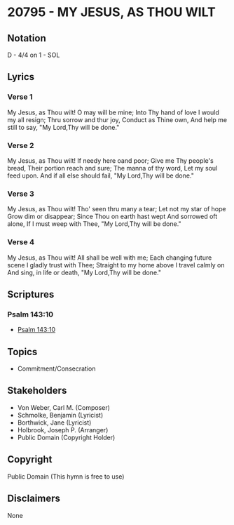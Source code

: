 # 20795 - MY JESUS, AS THOU WILT

## Notation

D - 4/4 on 1 - SOL

## Lyrics

### Verse 1

My Jesus, as Thou wilt! O may will be mine; Into Thy hand of love I would my all resign; Thru sorrow and thur joy, Conduct as Thine own, And help me still to say, "My Lord,Thy will be done."

### Verse 2

My Jesus, as Thou wilt! If needy here oand poor; Give me Thy people's bread, Their portion reach and sure; The manna of thy word, Let my soul feed upon. And if all else should fail, "My Lord,Thy will be done."

### Verse 3

 My Jesus, as Thou wilt! Tho' seen thru many a tear; Let not my star of hope Grow dim or disappear; Since Thou on earth hast wept And sorrowed oft alone, If I must weep with Thee,  "My Lord,Thy will be done."

### Verse 4

My Jesus, as Thou wilt! All shall be well with me; Each changing future scene I gladly trust with Thee; Straight to my home above I travel calmly on And sing, in life or death, "My Lord,Thy will be done."


## Scriptures

### Psalm 143:10

- [Psalm 143:10](https://www.biblegateway.com/passage/?search=Psalm%20143%3A10)


## Topics

- Commitment/Consecration

## Stakeholders

- Von Weber, Carl M. (Composer)
- Schmolke, Benjamin (Lyricist)
- Borthwick, Jane (Lyricist)
- Holbrook, Joseph P. (Arranger)
- Public Domain (Copyright Holder)

## Copyright

Public Domain
(This hymn is free to use)

## Disclaimers

None


